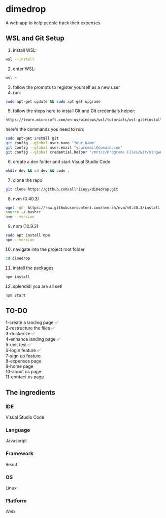# dimedrop
A web app to help people track their expenses

## WSL and Git Setup
1. install WSL:
```bash
wsl --install
```
2. enter WSL:
```bash
wsl ~
```
3. follow the prompts to register yourself as a new user
4. run:
```bash
sudo apt-get update && sudo apt-get upgrade
```
5. follow the steps here to install Git and Git credentials helper: 
```bash
https://learn.microsoft.com/en-us/windows/wsl/tutorials/wsl-git#installing-git
```
here's the commands you need to run:
```bash
sudo apt-get install git
git config --global user.name "Your Name"
git config --global user.email "youremail@domain.com"
git config --global credential.helper "/mnt/c/Program\ Files/Git/mingw64/bin/git-credential-manager.exe"
```
6. create a dev folder and start Visual Studio Code
```bash
mkdir dev && cd dev && code .
```
7. clone the repo
```bash
git clone https://github.com/allriseyy/dimedrop.git
```
8. nvm (0.40.3)
```bash
wget -qO- https://raw.githubusercontent.com/nvm-sh/nvm/v0.40.3/install.sh | bash
source ~/.bashrc
nvm --version
```
9. npm (10.9.2)
```bash
sudo apt install npm
npm --version
```
10. navigate into the project root folder
```bash
cd dimedrop
```
11. install the packages
```bash
npm install
```
12. splendid! you are all set!
```bash
npm start
```

## TO-DO
1-create a landing page ✅ <br/>
2-restructure the files ✅ <br/>
3-dockerize ✅ <br/>
4-enhance landing page ✅ <br/>
5-unit test ✅ <br/>
6-login feature ✅ <br/>
7-sign up feature <br/>
8-expenses page <br/>
9-home page <br/>
10-about us page <br/>
11-contact us page <br/>



## The ingredients
### IDE
Visual Studio Code
### Language
Javascript
### Framework
React
### OS
Linux
### Platform
Web
